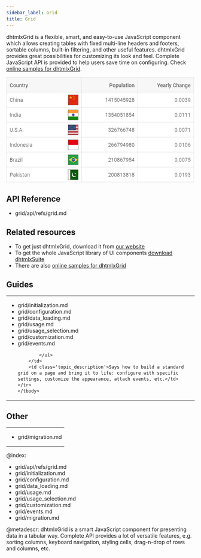 ```yaml
---
sidebar_label: Grid
title: Grid
---          
```




dhtmlxGrid is a flexible, smart, and easy-to-use JavaScript component which allows creating tables with fixed multi-line headers and footers, sortable columns, 
built-in filtering, and other useful features. dhtmlxGrid provides great possibilities for customizing its look and feel. Complete JavaScript API is provided to help users save time on configuring.
Check [online samples for dhtmlxGrid](https://docs.dhtmlx.com/suite/samples/grid/).  

![](../assets/grid/grid_front.png)

## API Reference

- grid/api/refs/grid.md


## Related resources

- To get just dhtmlxGrid, download it from [our website](https://dhtmlx.com/docs/products/dhtmlxGrid/download.shtml)
- To get the whole JavaScript library of UI components [download dhtmlxSuite](https://dhtmlx.com/docs/products/dhtmlxSuite/download.shtml)          
- There are also [online samples for dhtmlxGrid](https://docs.dhtmlx.com/suite/samples/grid/)  


## Guides


<table class='guide-table'>
	<tbody>
	<tr>
		<td id="data" class='topics'>
		    <ul id="data_sublist" >
            	<li>grid/initialization.md</li>
                <li>grid/configuration.md</li>
                <li>grid/data_loading.md</li>
                <li>grid/usage.md</li>
                <li>grid/usage_selection.md</li>
                <li>grid/customization.md</li>
                <li>grid/events.md</li>
                   
            </ul>
        </td>
		<td class='topic_description'>Says how to build a standard grid on a page and bring it to life: configure with specific settings, customize the appearance, attach events, etc.</td>
	</tr>
   	</tbody>
</table>

## Other

<table class='other-table'>
	<tbody>
    <tr>
        <td id="other" class='topics'>            
            <ul id="other_sublist">
                <li>grid/migration.md</li>
            </ul>
        </td>
    </tr>           
</tbody>

</table>



@index:
- grid/api/refs/grid.md
- grid/initialization.md
- grid/configuration.md
- grid/data_loading.md
- grid/usage.md
- grid/usage_selection.md
- grid/customization.md
- grid/events.md
- grid/migration.md


@metadescr:
dhtmlxGrid is a smart JavaScript component for presenting data in a tabular way. Complete API provides a lot of versatile features, e.g. sorting columns, keyboard navigation, styling cells, drag-n-drop of rows and columns, etc.


 